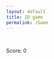 ```yaml
---
layout: default
title: 2D game
permalink: /Game
---
```


<style>
    #canvas {
        margin: 0;
        border: 1px solid white;
    }
</style>
<canvas id='canvas'></canvas>
<script>
    (function () {
        const BLOCK = 30;
        const canvas = document.getElementById('canvas');
        const ctx = canvas.getContext('2d');
        canvas.width = 600;
        canvas.height = 600;
        const gridSize = canvas.width / BLOCK;
        let score = 0; // Initialize score
        class Player {
            constructor() {
                this.position = {
                    x: 10,
                    y: 10
                };
                this.velocity = {
                    x: 0,
                    y: 0
                };
                this.radius = 10; // Pac-Man's radius
                this.mouthAngle = 0; // Angle to control Pac-Man's mouth opening
                this.direction = 'right'; // Initial direction
            }
            draw() {
                ctx.fillStyle = 'yellow';
                ctx.beginPath();
                if (this.direction === 'right') {
                    ctx.arc(this.position.x, this.position.y, this.radius, (0 + this.mouthAngle) * Math.PI, (2 - this.mouthAngle) * Math.PI);
                } else {
                    ctx.arc(this.position.x, this.position.y, this.radius, (2 + this.mouthAngle) * Math.PI, (0 - this.mouthAngle) * Math.PI);
                }
                ctx.lineTo(this.position.x, this.position.y);
                ctx.fill();
            }
            update() {
                this.draw();
                // Update mouth animation
                if (this.direction === 'right') {
                    this.mouthAngle += 0.02;
                    if (this.mouthAngle > 0.5) this.direction = 'left';
                } else {
                    this.mouthAngle -= 0.02;
                    if (this.mouthAngle < 0) this.direction = 'right';
                }
                // Update player's position
                this.position.x += this.velocity.x;
                this.position.y += this.velocity.y;
            }
        }
        const player = new Player();
        const keys = {
            right: { pressed: false },
            left: { pressed: false },
            up: { pressed: false },
            down: { pressed: false }
        };
        class Food {
            constructor() {
                this.position = {
                    x: Math.floor(Math.random() * gridSize),
                    y: Math.floor(Math.random() * gridSize)
                };
                this.radius = 10;
            }
            draw() {
                ctx.fillStyle = 'white';
                ctx.beginPath();
                ctx.lineTo(this.position.x, this.position.y);
                ctx.fill();
            }
            update() {
                this.draw();
            }
        }
        function animate() {
            requestAnimationFrame(animate);
            ctx.clearRect(0, 0, canvas.width, canvas.height);
            player.update();
            }
        // Function to check if Pac-Man eats the food
        function eatFood() {
            if (
                (player.position.x - food.x) < 10 &&
                (player.position.y - food.y) < 10
            ) {
        // Increase the score and generate new food
                score += 10;
                document.getElementById('score').innerText = `Score: ${score}`;
                food = {
                    x: Math.floor(Math.random() * gridSize),
                    y: Math.floor(Math.random() * gridSize)
                };
            }
        }
        animate();
        addEventListener('keydown', ({ keyCode }) => {
            switch (keyCode) {
                case 37:
                    // Left key
                    player.velocity.x = -1;
                    player.velocity.y = 0;
                    break;
                case 38:
                    // Up key
                    player.velocity.x = 0;
                    player.velocity.y = -1;
                    break;
                case 39:
                    // Right key
                    player.velocity.x = 1;
                    player.velocity.y = 0;
                    break;
                case 40:
                    // Down key
                    player.velocity.x = 0;
                    player.velocity.y = 1;
                    break;
            }
            eatFood();
        });
        addEventListener('keyup', ({ keyCode }) => {
            switch (keyCode) {
                case 37:
                case 38:
                case 39:
                case 40:
                    player.velocity.x = 0;
                    player.velocity.y = 0;
                    break;
            }
        });
        player.draw();
    })();
</script>
<p id="score">Score: 0</p>